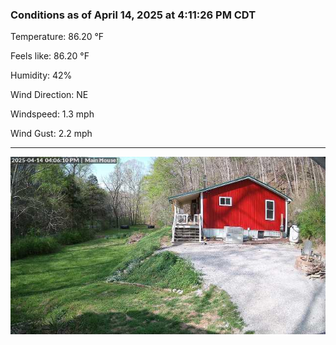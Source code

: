 ### Conditions as of April 14, 2025 at 4:11:26 PM CDT 

Temperature: 86.20 &deg;F

Feels like: 86.20 &deg;F

Humidity: 42%

Wind Direction: NE

Windspeed: 1.3 mph

Wind Gust: 2.2 mph

---

<img src="./images/latest.jpeg"/>

